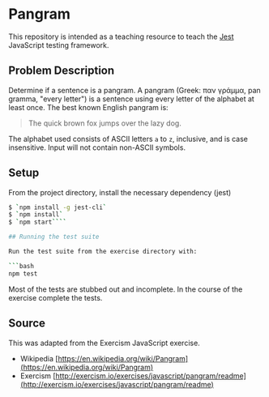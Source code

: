 # Pangram

This repository is intended as a teaching resource to teach the [Jest](https://facebook.github.io/jest/) JavaScript testing framework.

## Problem Description

Determine if a sentence is a pangram. A pangram (Greek: παν γράμμα, pan gramma,
"every letter") is a sentence using every letter of the alphabet at least once.
The best known English pangram is:
> The quick brown fox jumps over the lazy dog.

The alphabet used consists of ASCII letters `a` to `z`, inclusive, and is case
insensitive. Input will not contain non-ASCII symbols.

## Setup

From the project directory, install the necessary dependency (jest)

```bash
$ `npm install -g jest-cli`
$ `npm install`
$ `npm start````

## Running the test suite

Run the test suite from the exercise directory with:

```bash
npm test
```

Most of the tests are stubbed out and incomplete.  In the course of the exercise complete the tests.

## Source

This was adapted from the Exercism JavaScript exercise.

- Wikipedia [https://en.wikipedia.org/wiki/Pangram](https://en.wikipedia.org/wiki/Pangram)
- Exercism
[http://exercism.io/exercises/javascript/pangram/readme](http://exercism.io/exercises/javascript/pangram/readme)
